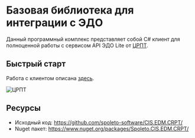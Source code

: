 # Базовая библиотека для интеграции с ЭДО

Данный программный комплекс представляет собой C# клиент для полноценной работы с сервисом API ЭДО Lite от [ЦРПТ](https://xn--80ajghhoc2aj1c8b.xn--p1ai/edo_lite/).


## Быстрый старт
Работа с клиентом описана [здесь](/CIS.EDM.CRPT/articles/crpt.quickstart.html).

![ЦРПТ](/CIS.EDM.CRPT/images/logo.png)

## Ресурсы

 - Исходный код: https://github.com/spoleto-software/CIS.EDM.CRPT/
 - Nuget пакет: https://www.nuget.org/packages/Spoleto.CIS.EDM.CRPT/
